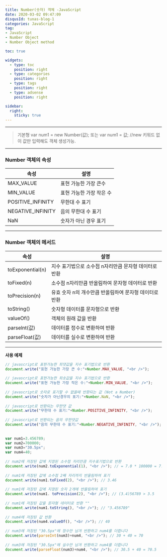 ```yaml
---
title: Number(숫자) 객체 -JavaScript
date: 2020-03-02 09:47:09
disqusId: tunas-blog-1
categories: JavaScript
tag: 
- JavaScript
- Number Object
- Number Object method

toc: true

widgets:
  - type: toc
    position: right
  - type: categories
    position: right
  - type: tags
    position: right
  - type: adsense
    position: right

sidebar:
  right:
    sticky: true
---
```


* * *

>기본형 
    var num1 = new Number(값);
    또는 var num1 = 값;
//new 키워드 없이 값만 입력해도 객체 생성가능.

<!-- more -->

------
### Number 객체의 속성

| 속성               | 설명                     |
|--------------------|--------------------------|
| MAX_VALUE          | 표현 가능한 가장 큰수    |
| MIN_VALUE          | 표현 가능한 가장 작은 수 |
| POSITIVE_INFINITY | 무한대 수 표기           |
| NEGATIVE_INFINITY | 음의 무한대 수 표기      |
| NaN                | 숫자가 아닌 경우 표기    |

* * *

### Number 객체의 메서드

| 속성             | 설명                                                   |
|------------------|--------------------------------------------------------|
| toExponential(n) | 지수 표기법으로 소수점 n자리만큼 문자형 데이터로 반환  |
| toFixed(n)       | 소수점 n자리만큼 반올림하여 문자형 데이터로 반환       |
| toPrecision(n)   | 유효 숫자 n의 개수만큼 반올림하여 문자형 데이터로 반환 |
| toString()       | 숫자형 데이터를 문자형으로 반환                        |
| valueOf()        | 객체의 원래 값을 반환                                  |
| parselnt(값)     | 데이터를 정수로 변환하여 반환                          |
| parseFloat(값)   | 데이터를 실수로 변환하여 반환                          |


* * *

**사용 예제**

```js  
// javascript로 표현가능한 최댓값을 지수 표기법으로 반환  
document.write("표현 가능한 가장 큰 수:"+Number.MAX_VALUE, "<br />");  
  
// javascript로 표현가능한 최솟값을 지수 표기법으로 반환  
document.write("표현 가능한 가장 작은 수:"+Number.MIN_VALUE, "<br />");  
  
// javascript로 숫자로 표기할 수 없을때 반환되는 값 (Not a Number)  
document.write("숫자가 아닌경우의 표기:"+Number.NaN, "<br />");  
  
// javascript로 반환되는 무한댓 값  
document.write("무한대 수 표기:"+Number.POSITIVE_INFINITY, "<br />");  
  
// javascript로 반환되는 음의 무한댓값  
document.write("음의 무한대 수 표기:"+Number.NEGATIVE_INFINITY, "<br />");  
    
  
var num1=3.456789;  
var num2=700000;  
var num3="30.5px";  
var num4=40;  
  
// num2에 저장된 값에 지정된 소수점 자리만큼 지수표기법으로 반환  
document.write(num2.toExponential(1), "<br />"); // = 7.0 * 100000 = 7.0e+5  
  
// num1에 저장된 값에 소수점 2째 자리까지 반올림하여 표기  
document.write(num1.toFixed(2), "<br />"); // 3.46  
  
// num1에 저장된 값에 지정된 숫자 2개에 반올림하여 표기  
document.write(num1. toPrecision(2), "<br />"); // (3.4)56789 > 3.5  
  
// num1에 저장된 값을 문자형 데이터로 반환 ""  
document.write(num1.toString(), "<br />"); // "3.456789"  
  
// num4에 저장된 값 반환  
document.write(num4.valueOf(), "<br />"); // 40  
  
// num3에 저장된 "30.5px"에 정수만 남겨 반환하고 num4를 더합니다  
document.write(parseInt(num3)+num4, "<br />"); // 30 + 40 = 70  
  
// num3에 저장된 "30.5px"에 실수만 남겨 반환하고 num4를 더합니다  
document.write(parseFloat(num3)+num4, "<br />"); // 30.5 + 40 = 70.5  
```